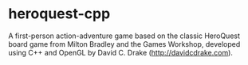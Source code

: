 heroquest-cpp
=============

A first-person action-adventure game based on the classic HeroQuest board game
from Milton Bradley and the Games Workshop, developed using C++ and OpenGL by
David C. Drake (http://davidcdrake.com).
